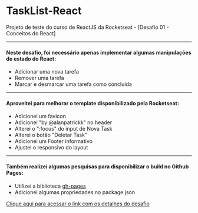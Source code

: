 # TaskList-React


Projeto de teste do curso de ReactJS da Rocketseat - [Desafio 01 - Conceitos do React]

---

#### Neste desafio, foi necessário apenas implementar algumas manipulações de estado do React: 

- Adicionar uma nova tarefa
- Remover uma tarefa
- Marcar e desmarcar uma tarefa como concluída

---

#### Aproveitei para melhorar o template disponibilizado pela Rocketseat: 

- Adicionei um favicon
- Adicionei "by @alanpatrickk" no header
- Alterei o ":focus" do input de Nova Task
- Alterei o botão "Deletar Task"
- Adicionei um Footer informativo
- Ajustei o responsivo do layout

---

#### Também realizei algumas pesquisas para disponibilizar o build no Github Pages: 

- Utilizei a biblioteca [gh-pages](https://www.npmjs.com/package/gh-pages)
- Adicionei algumas propriedades no package.json

[Clique aqui para acessar o link com os detalhes do desafio](https://www.notion.so/Desafio-01-Conceitos-do-React-51e4099a6e2f4d4bae94f9fe75bb769d#66c870a0713c49dea3c1d07063f15af5)
